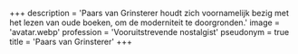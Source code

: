 +++
description = 'Paars van Grinsterer houdt zich voornamelijk bezig met het lezen van oude boeken, om de moderniteit te doorgronden.'
image = 'avatar.webp'
profession = 'Vooruitstrevende nostalgist'
pseudonym = true
title = 'Paars van Grinsterer'
+++
